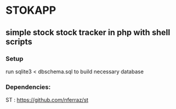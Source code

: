 # STOKAPP
## simple stock stock tracker in php with shell scripts

### Setup
run sqlite3 < dbschema.sql to build necessary database

### Dependencies:

ST : https://github.com/nferraz/st
